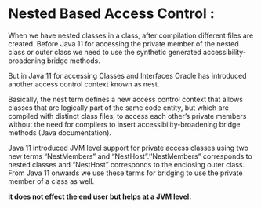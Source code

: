 # Nested Based Access Control : 

When we have nested classes in a class, after compilation different files are created. 
Before Java 11 for accessing the private member of the nested class or outer class we 
need to use the synthetic generated accessibility-broadening bridge methods.

But in Java 11 for accessing Classes and Interfaces Oracle has introduced another 
access control context known as nest.

Basically, the nest term defines a new access control context that allows classes that 
are logically part of the same code entity, but which are compiled with distinct class files, 
to access each other’s private members without the need for compilers to insert 
accessibility-broadening bridge methods (Java documentation).

Java 11 introduced JVM level support for private access classes using two new terms 
“NestMembers” and “NestHost”.’’NestMembers” corresponds to nested classes and 
“NestHost” corresponds to the enclosing outer class. From Java 11 onwards we use 
these terms for bridging to use the private member of a class as well.

**it does not effect the end user but helps at a JVM level.**
